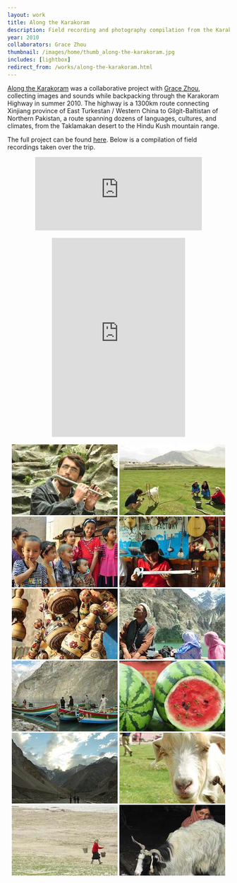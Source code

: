 ```yaml
---
layout: work
title: Along the Karakoram
description: Field recording and photography compilation from the Karakoram Highway
year: 2010
collaborators: Grace Zhou
thumbnail: /images/home/thumb_along-the-karakoram.jpg
includes: [lightbox]
redirect_from: /works/along-the-karakoram.html
---
```


[Along the Karakoram](http://genekogan.wix.com/alongthekarakoram) was a collaborative project with [Grace Zhou](http://www.gracehzhou.com), collecting images and sounds while backpacking through the Karakoram Highway in summer 2010. The highway is a 1300km route connecting Xinjiang province of East Turkestan / Western China to Gilgit-Baltistan of Northern Pakistan, a route spanning dozens of languages, cultures, and climates, from the Taklamakan desert to the Hindu Kush mountain range.

The full project can be found [here](http://genekogan.wix.com/alongthekarakoram). Below is a compilation of field recordings taken over the trip.

<center>
	<p>
		<iframe width="75%" height="166" scrolling="no" frameborder="no" src="http://w.soundcloud.com/player/?url=http%3A%2F%2Fapi.soundcloud.com%2Ftracks%2F5337614&show_artwork=true"></iframe>
	</p>
	<p>
		<iframe width="60%" height="450" scrolling="no" frameborder="no" src="http://w.soundcloud.com/player/?url=http%3A%2F%2Fapi.soundcloud.com%2Fplaylists%2F2185192&amp;auto_play=false&amp;show_artwork=false&amp;color=23521d"></iframe>
	</p>
		<a href="/images/xinjiang-hunza/xinjiang-hunza-compilation-1.jpg" rel="lightbox[xjh]"><img src="/images/xinjiang-hunza/thumb_xinjiang-hunza-compilation-1.jpg" /></a>
		<a href="/images/xinjiang-hunza/xinjiang-hunza-compilation-3.jpg" rel="lightbox[xjh]"><img src="/images/xinjiang-hunza/thumb_xinjiang-hunza-compilation-3.jpg" /></a>
		<a href="/images/xinjiang-hunza/xinjiang-hunza-compilation-4.jpg" rel="lightbox[xjh]"><img src="/images/xinjiang-hunza/thumb_xinjiang-hunza-compilation-4.jpg" /></a>
		<a href="/images/xinjiang-hunza/xinjiang-hunza-compilation-5.jpg" rel="lightbox[xjh]"><img src="/images/xinjiang-hunza/thumb_xinjiang-hunza-compilation-5.jpg" /></a>
		<a href="/images/xinjiang-hunza/xinjiang-hunza-compilation-6.jpg" rel="lightbox[xjh]"><img src="/images/xinjiang-hunza/thumb_xinjiang-hunza-compilation-6.jpg" /></a>
		<a href="/images/xinjiang-hunza/xinjiang-hunza-compilation-7.jpg" rel="lightbox[xjh]"><img src="/images/xinjiang-hunza/thumb_xinjiang-hunza-compilation-7.jpg" /></a>
		<a href="/images/xinjiang-hunza/xinjiang-hunza-compilation-8.jpg" rel="lightbox[xjh]"><img src="/images/xinjiang-hunza/thumb_xinjiang-hunza-compilation-8.jpg" /></a>
		<a href="/images/xinjiang-hunza/xinjiang-hunza-compilation-9.jpg" rel="lightbox[xjh]"><img src="/images/xinjiang-hunza/thumb_xinjiang-hunza-compilation-9.jpg" /></a>
		<a href="/images/xinjiang-hunza/xinjiang-hunza-compilation-10.jpg" rel="lightbox[xjh]"><img src="/images/xinjiang-hunza/thumb_xinjiang-hunza-compilation-10.jpg" /></a>
		<a href="/images/xinjiang-hunza/xinjiang-hunza-compilation-11.jpg" rel="lightbox[xjh]"><img src="/images/xinjiang-hunza/thumb_xinjiang-hunza-compilation-11.jpg" /></a>
		<a href="/images/xinjiang-hunza/xinjiang-hunza-compilation-12.jpg" rel="lightbox[xjh]"><img src="/images/xinjiang-hunza/thumb_xinjiang-hunza-compilation-12.jpg" /></a>
		<a href="/images/xinjiang-hunza/xinjiang-hunza-compilation-13.jpg" rel="lightbox[xjh]"><img src="/images/xinjiang-hunza/thumb_xinjiang-hunza-compilation-13.jpg" /></a>
	</p>
</center>